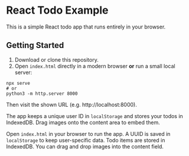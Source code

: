 # React Todo Example

This is a simple React todo app that runs entirely in your browser.

## Getting Started

1. Download or clone this repository.
2. Open `index.html` directly in a modern browser **or** run a small local server:
  ```
  npx serve
  # or
  python3 -m http.server 8000
  ```
  Then visit the shown URL (e.g. http://localhost:8000).

The app keeps a unique user ID in `localStorage` and stores your todos in IndexedDB. Drag images onto the content area to embed them.

Open `index.html` in your browser to run the app. A UUID is saved in `localStorage` to keep user-specific data. Todo items are stored in IndexedDB. You can drag and drop images into the content field.

